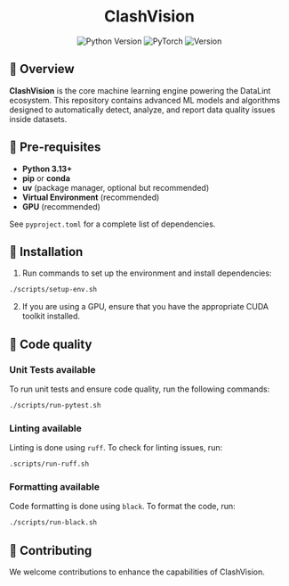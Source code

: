 <div align="center">
  <h1>ClashVision</h1>
</div>

<div align="center">
  <img src="https://img.shields.io/badge/Python-3.13%2B-blue?style=for-the-badge&logo=python&logoColor=white" alt="Python Version" />
  <img src="https://img.shields.io/badge/PyTorch-EE4C2C?style=for-the-badge&logo=pytorch&logoColor=white" alt="PyTorch" />
  <img src="https://img.shields.io/badge/Version-1.0.0-success?style=for-the-badge" alt="Version" />
</div>

## 📖 Overview

**ClashVision** is the core machine learning engine powering the DataLint ecosystem. This repository contains advanced
ML models and algorithms designed to automatically detect, analyze, and report data quality issues inside datasets.

## 🔧 Pre-requisites

- **Python 3.13+**
- **pip** or **conda**
- **uv** (package manager, optional but recommended)
- **Virtual Environment** (recommended)
- **GPU** (recommended)

See `pyproject.toml` for a complete list of dependencies.

## 🚀 Installation

1. Run commands to set up the environment and install dependencies:

```bash
./scripts/setup-env.sh
```

2. If you are using a GPU, ensure that you have the appropriate CUDA toolkit installed.

## 🧪 Code quality

### Unit Tests available

To run unit tests and ensure code quality, run the following commands:

```bash
./scripts/run-pytest.sh
```

### Linting available

Linting is done using `ruff`. To check for linting issues, run:

```bash
.scripts/run-ruff.sh
```

### Formatting available

Code formatting is done using `black`. To format the code, run:

```bash
./scripts/run-black.sh
```

## 🤝 Contributing

We welcome contributions to enhance the capabilities of ClashVision.